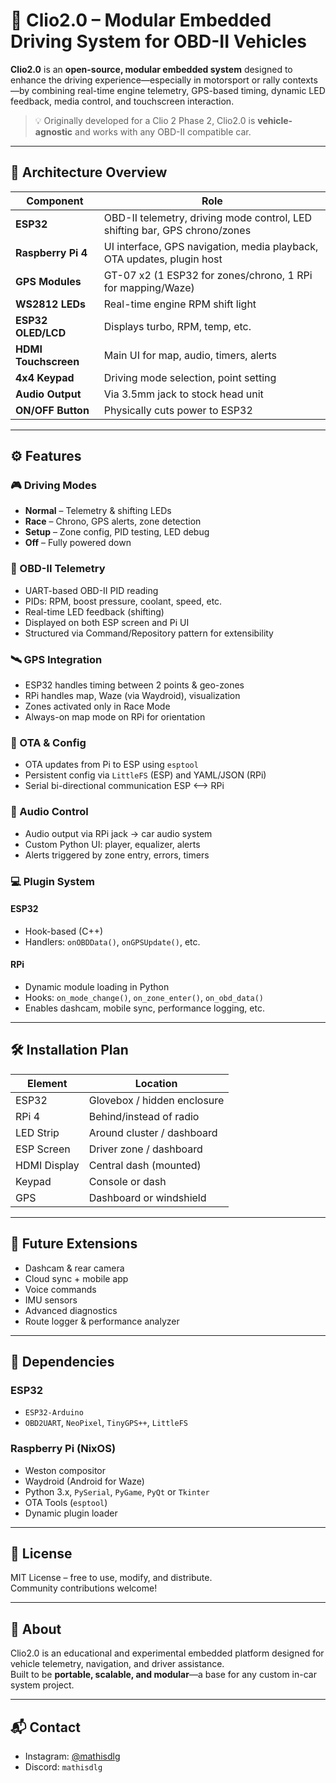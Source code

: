 # 🚗 Clio2.0 – Modular Embedded Driving System for OBD-II Vehicles

**Clio2.0** is an **open-source, modular embedded system** designed to enhance the driving experience—especially in motorsport or rally contexts—by combining real-time engine telemetry, GPS-based timing, dynamic LED feedback, media control, and touchscreen interaction.

> 💡 Originally developed for a Clio 2 Phase 2, Clio2.0 is **vehicle-agnostic** and works with any OBD-II compatible car.

---

## 🧩 Architecture Overview

| Component         | Role                                                                 |
|------------------|----------------------------------------------------------------------|
| **ESP32**         | OBD-II telemetry, driving mode control, LED shifting bar, GPS chrono/zones |
| **Raspberry Pi 4**| UI interface, GPS navigation, media playback, OTA updates, plugin host |
| **GPS Modules**   | GT-07 x2 (1 ESP32 for zones/chrono, 1 RPi for mapping/Waze)         |
| **WS2812 LEDs**   | Real-time engine RPM shift light                                     |
| **ESP32 OLED/LCD**| Displays turbo, RPM, temp, etc.                                      |
| **HDMI Touchscreen**| Main UI for map, audio, timers, alerts                          |
| **4x4 Keypad**    | Driving mode selection, point setting                                |
| **Audio Output**  | Via 3.5mm jack to stock head unit                                    |
| **ON/OFF Button** | Physically cuts power to ESP32                                       |

---

## ⚙️ Features

### 🎮 Driving Modes
- **Normal** – Telemetry & shifting LEDs
- **Race** – Chrono, GPS alerts, zone detection
- **Setup** – Zone config, PID testing, LED debug
- **Off** – Fully powered down

### 📡 OBD-II Telemetry
- UART-based OBD-II PID reading
- PIDs: RPM, boost pressure, coolant, speed, etc.
- Real-time LED feedback (shifting)
- Displayed on both ESP screen and Pi UI
- Structured via Command/Repository pattern for extensibility

### 🛰️ GPS Integration
- ESP32 handles timing between 2 points & geo-zones
- RPi handles map, Waze (via Waydroid), visualization
- Zones activated only in Race Mode
- Always-on map mode on RPi for orientation

### 🔄 OTA & Config
- OTA updates from Pi to ESP using `esptool`
- Persistent config via `LittleFS` (ESP) and YAML/JSON (RPi)
- Serial bi-directional communication ESP <--> RPi

### 🎵 Audio Control
- Audio output via RPi jack → car audio system
- Custom Python UI: player, equalizer, alerts
- Alerts triggered by zone entry, errors, timers

### 💻 Plugin System
#### ESP32
- Hook-based (C++)
- Handlers: `onOBDData()`, `onGPSUpdate()`, etc.

#### RPi
- Dynamic module loading in Python
- Hooks: `on_mode_change()`, `on_zone_enter()`, `on_obd_data()`
- Enables dashcam, mobile sync, performance logging, etc.

---

## 🛠️ Installation Plan

| Element       | Location                    |
|---------------|-----------------------------|
| ESP32         | Glovebox / hidden enclosure |
| RPi 4         | Behind/instead of radio     |
| LED Strip     | Around cluster / dashboard  |
| ESP Screen    | Driver zone / dashboard     |
| HDMI Display  | Central dash (mounted)      |
| Keypad        | Console or dash             |
| GPS           | Dashboard or windshield     |

---

## 🔮 Future Extensions

- Dashcam & rear camera
- Cloud sync + mobile app
- Voice commands
- IMU sensors
- Advanced diagnostics
- Route logger & performance analyzer

---

## 🧪 Dependencies

### ESP32
- `ESP32-Arduino`
- `OBD2UART`, `NeoPixel`, `TinyGPS++`, `LittleFS`

### Raspberry Pi (NixOS)
- Weston compositor
- Waydroid (Android for Waze)
- Python 3.x, `PySerial`, `PyGame`, `PyQt` or `Tkinter`
- OTA Tools (`esptool`)
- Dynamic plugin loader

---

## 📜 License

MIT License – free to use, modify, and distribute.  
Community contributions welcome!

---

## 🧠 About

Clio2.0 is an educational and experimental embedded platform designed for vehicle telemetry, navigation, and driver assistance.  
Built to be **portable, scalable, and modular**—a base for any custom in-car system project.

---

## 📬 Contact

- Instagram: [@mathisdlg](https://instagram.com/mathisdlg)
- Discord: `mathisdlg`
